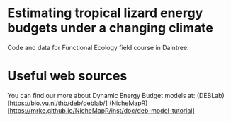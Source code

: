 # Estimating tropical lizard energy budgets under a changing climate

Code and data for Functional Ecology field course in Daintree. 

# Useful web sources

You can find our more about Dynamic Energy Budget models at:
(DEBLab)[https://bio.vu.nl/thb/deb/deblab/]
(NicheMapR)[https://mrke.github.io/NicheMapR/inst/doc/deb-model-tutorial]